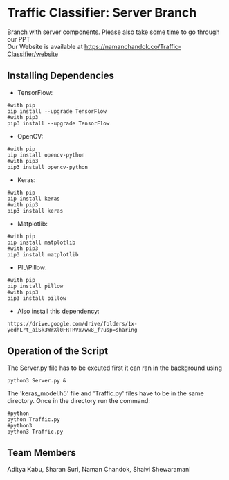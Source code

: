 # Traffic Classifier: Server Branch
Branch with server components. Please also take some time to go through our PPT
<br />
Our Website is available at https://namanchandok.co/Traffic-Classifier/website

## Installing Dependencies

* TensorFlow:
```
#with pip
pip install --upgrade TensorFlow
#with pip3
pip3 install --upgrade TensorFlow
```
* OpenCV:
```
#with pip
pip install opencv-python
#with pip3
pip3 install opencv-python
```
* Keras:
```
#with pip
pip install keras
#with pip3
pip3 install keras
```
* Matplotlib:
```
#with pip
pip install matplotlib
#with pip3
pip3 install matplotlib
```
* PIL\Pillow:
```
#with pip
pip install pillow 
#with pip3
pip3 install pillow
```
* Also install this dependency:
```
https://drive.google.com/drive/folders/1x-yedhLrt_aiSk3WrXl0FRTRVx7ww8_f?usp=sharing
```
## Operation of the Script
The Server.py file has to be excuted first it can ran in the background using
```
python3 Server.py &
```
The 'keras_model.h5' file and 'Traffic.py' files have to be in the same directory. Once in the directory run the command:
```
#python
python Traffic.py
#python3
python3 Traffic.py
```
## Team Members

Aditya Kabu, 
Sharan Suri, 
Naman Chandok,
Shaivi Shewaramani
